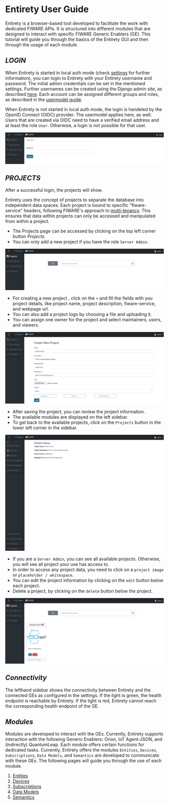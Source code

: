 # Entirety User Guide

Entirety is a browser-based tool developed to facilitate the work with dedicated FIWARE APIs. It is structured into different modules that are designed to interact with specific FIWARE Generic Enablers (GE). This tutorial will guide you through the basics of the Entirety GUI and then through the usage of each module.


##	*LOGIN*

When Entirety is started in local auth mode (check [settings](../docs/SETTINGS.md) for further information), you can login to Entirety with your Entirety username and password. The initial admin credentials can be set in the mentioned settings. Further usernames can be created using the Django admin site, as described [here](../docs/USERMODEL.md#local-authentication). Each account can be assigned different groups and roles, as described in the [usermodel guide](/docs/USERMODEL.md).

When Entirety is not started in local auth mode, the login is handeled by the OpenID Connect (OIDC) provider. The usermodel applies here, as well. Users that are created via OIDC need to have a verified email address and at least the role `User`. Otherwise, a login is not possible for that user.


![Login window](GUI_TUTORIALS/images/image.png)



## *PROJECTS*

After a successful login, the projects will show.

Entirety uses the concept of projects to separate the database into independent data spaces. Each project is bound to specific "fiware-service" headers, following FIWARE's approach to [multi-tenancy](https://fiware-orion.readthedocs.io/en/latest/orion-api.html#multi-tenancy). This ensures that data within projects can only be accessed and manipulated from within a project.
-	The Projects page can be accessed by clicking on the top left corner button *Projects*.
-	You can only add a new project if you have the role `Server Admin`.

![Blank project overview](GUI_TUTORIALS/images/image-1.png)

-	For creating a new project , click on the `+` and fill the fields with you project details, like project name, project description, fiware-service, and webpage url.
-	You can also add a project logo by choosing a file and uploading it.
-	You can assign one owner for the project and select maintainers, users, and viewers.

![Create new project](GUI_TUTORIALS/images/image-2.png)

-	After saving the project, you can review the project information.
-   The available modules are displayed on the left sidebar.
-   To get back to the available projects, click on the `Projects` button in the lower left corner in the sidebar.


![Project overview with demo project](GUI_TUTORIALS/images/image-4.png)


-   If you are a `Server Admin`, you can see all available projects. Otherwise, you will see all project your use has access to.
-	In order to access any project data, you need to click on a `project image` or `placeholder / whitespace`.
-	You can edit the project information by clicking on the `edit` button below each project.
-   Delete a project, by clicking on the `delete` button below the project.

![Project details](GUI_TUTORIALS/images/image-3.png)


## *Connectivity*

The lefthand sidebar shows the connectivity between Entirety and the connected GEs as configured in the settings. If the light is green, the health endpoint is reachable by Entirety. If the light is red, Entirety cannot reach the corresponding health endpoint of the GE.


## *Modules*
Modules are developed to interact with the GEs. Currently, Entirety supports interaction with the following Generic Enablers: Orion, IoT Agent-JSON, and (indirectly) QuantumLeap. Each module offers certain functions for dedicated tasks. Currently, Entirety offers the modules `Entities`, `Devices`, `Subscriptions`, `Data Models`, and `Semantics` are developed to communicate with these GEs.
The following pages will guide you through the use of each module.

1. [Entities](GUI_TUTORIALS/ENTITIES.md)
2. [Devices](GUI_TUTORIALS/DEVICES.md)
3. [Subscriptions](GUI_TUTORIALS/SUBSCRIPTIONS.md)
4. [Data Models](./GUI_TUTORIALS/DATAMODELS.md)
5. [Semantics](./GUI_TUTORIALS/SEMANTICS.md)
